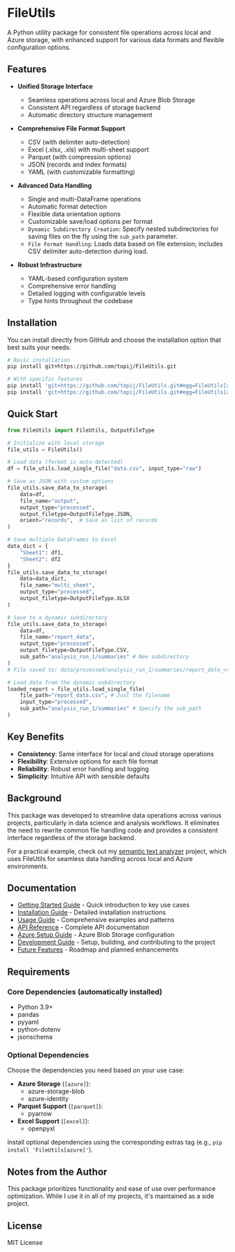# FileUtils

A Python utility package for consistent file operations across local and Azure storage, with enhanced support for various data formats and flexible configuration options.

## Features

- **Unified Storage Interface**
  - Seamless operations across local and Azure Blob Storage
  - Consistent API regardless of storage backend
  - Automatic directory structure management

- **Comprehensive File Format Support**
  - CSV (with delimiter auto-detection)
  - Excel (.xlsx, .xls) with multi-sheet support
  - Parquet (with compression options)
  - JSON (records and index formats)
  - YAML (with customizable formatting)

- **Advanced Data Handling**
  - Single and multi-DataFrame operations
  - Automatic format detection
  - Flexible data orientation options
  - Customizable save/load options per format
  - `Dynamic Subdirectory Creation`: Specify nested subdirectories for saving files on the fly using the `sub_path` parameter.
  - `File Format Handling`: Loads data based on file extension; includes CSV delimiter auto-detection during load.

- **Robust Infrastructure**
  - YAML-based configuration system
  - Comprehensive error handling
  - Detailed logging with configurable levels
  - Type hints throughout the codebase

## Installation

<!-- Choose the installation option that best suits your needs:

```bash
# Basic installation (local storage only)
pip install FileUtils

# Install with Azure support
pip install 'FileUtils[azure]'

# Install with Parquet support
pip install 'FileUtils[parquet]'

# Install with Excel support
pip install 'FileUtils[excel]'

# Install with all optional dependencies
pip install 'FileUtils[all]'
```-->

You can install directly from GitHub and choose the installation option that best suits your needs:
```bash
# Basic installation
pip install git+https://github.com/topij/FileUtils.git

# With specific features
pip install 'git+https://github.com/topij/FileUtils.git#egg=FileUtils[azure]'
pip install 'git+https://github.com/topij/FileUtils.git#egg=FileUtils[all]'
```

## Quick Start

```python
from FileUtils import FileUtils, OutputFileType

# Initialize with local storage
file_utils = FileUtils()

# Load data (format is auto-detected)
df = file_utils.load_single_file("data.csv", input_type="raw")

# Save as JSON with custom options
file_utils.save_data_to_storage(
    data=df,
    file_name="output",
    output_type="processed",
    output_filetype=OutputFileType.JSON,
    orient="records",  # Save as list of records
)

# Save multiple DataFrames to Excel
data_dict = {
    "Sheet1": df1,
    "Sheet2": df2
}
file_utils.save_data_to_storage(
    data=data_dict,
    file_name="multi_sheet",
    output_type="processed",
    output_filetype=OutputFileType.XLSX
)

# Save to a dynamic subdirectory
file_utils.save_data_to_storage(
    data=df,
    file_name="report_data",
    output_type="processed",
    output_filetype=OutputFileType.CSV,
    sub_path="analysis_run_1/summaries" # New subdirectory
)
# File saved to: data/processed/analysis_run_1/summaries/report_data_<timestamp>.csv

# Load data from the dynamic subdirectory
loaded_report = file_utils.load_single_file(
    file_path="report_data.csv", # Just the filename
    input_type="processed",
    sub_path="analysis_run_1/summaries" # Specify the sub_path
)
```

## Key Benefits

- **Consistency**: Same interface for local and cloud storage operations
- **Flexibility**: Extensive options for each file format
- **Reliability**: Robust error handling and logging
- **Simplicity**: Intuitive API with sensible defaults

## Background

This package was developed to streamline data operations across various projects, particularly in data science and analysis workflows. It eliminates the need to rewrite common file handling code and provides a consistent interface regardless of the storage backend.

For a practical example, check out my [semantic text analyzer](https://www.github.com/topij/text-analyzer) project, which uses FileUtils for seamless data handling across local and Azure environments.

## Documentation

- [Getting Started Guide](docs/GETTING_STARTED_GUIDE.md) - Quick introduction to key use cases
- [Installation Guide](docs/INSTALLATION.md) - Detailed installation instructions
- [Usage Guide](docs/USAGE.md) - Comprehensive examples and patterns
- [API Reference](docs/API_REFERENCE.md) - Complete API documentation
- [Azure Setup Guide](docs/AZURE_SETUP.md) - Azure Blob Storage configuration
- [Development Guide](docs/DEVELOPMENT.md) - Setup, building, and contributing to the project
- [Future Features](docs/FUTURE_FEATURES.md) - Roadmap and planned enhancements

## Requirements

### Core Dependencies (automatically installed)
- Python 3.9+
- pandas
- pyyaml
- python-dotenv
- jsonschema

### Optional Dependencies
Choose the dependencies you need based on your use case:

- **Azure Storage** (`[azure]`):
  - azure-storage-blob
  - azure-identity
- **Parquet Support** (`[parquet]`):
  - pyarrow
- **Excel Support** (`[excel]`):
  - openpyxl

Install optional dependencies using the corresponding extras tag (e.g., `pip install 'FileUtils[azure]'`).

## Notes from the Author

This package prioritizes functionality and ease of use over performance optimization. While I use it in all of my projects, it's maintained as a side project. 

## License

MIT License
